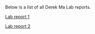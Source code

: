 Below is a list of all Derek Ma Lab reports.

[Lab report 1](lab-report-1-week-2.md)

[Lab report 2](lab-report-2-week-4.md)